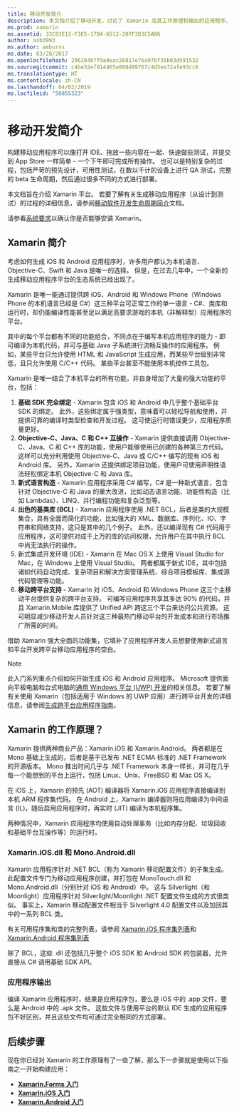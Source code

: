 ```yaml
---
title: 移动开发简介
description: 本文档介绍了移动开发，讨论了 Xamarin 及其工作原理和输出的应用程序。
ms.prod: xamarin
ms.assetid: 33C83E13-F3E5-17B4-6512-207F3D3C5AB6
author: asb3993
ms.author: amburns
ms.date: 03/28/2017
ms.openlocfilehash: 296284b7f9a8eac26817e76a97bf35b03d591532
ms.sourcegitcommit: c4be32ef914465e808d89767c4d5ee72afe93cc6
ms.translationtype: HT
ms.contentlocale: zh-CN
ms.lasthandoff: 04/02/2019
ms.locfileid: "58855323"
---
```

# <a name="introduction-to-mobile-development"></a>移动开发简介

构建移动应用程序可以像打开 IDE、拖放一些内容在一起、快速做些测试，并提交到 App Store 一样简单 - 一个下午即可完成所有操作。 也可以是特别复杂的过程，包括严苛的预先设计，可用性测试，在数以千计的设备上进行 QA 测试，完整的 beta 生命周期，然后通过很多不同的方式进行部署。

本文档旨在介绍 Xamarin 平台。 若要了解有关生成移动应用程序（从设计到测试）的过程的详细信息，请参阅[移动软件开发生命周期简介](~/cross-platform/get-started/introduction-to-mobile-sdlc.md)文档。

请参看[系统要求](~/cross-platform/get-started/requirements.md#macos-requirements)以确认你是否能够安装 Xamarin。

## <a name="introduction-to-xamarin"></a>Xamarin 简介

考虑如何生成 iOS 和 Android 应用程序时，许多用户都认为本机语言、Objective-C、Swift 和 Java 是唯一的选择。 但是，在过去几年中，一个全新的生成移动应用程序平台的生态系统已经出现了。

Xamarin 是唯一能通过提供跨 iOS、Android 和 Windows Phone（Windows Phone 的本机语言已经是 C#）这三种平台可正常工作的单一语言 - C#、类库和运行时，却仍能编译性能甚至足以满足高要求游戏的本机（非解释型）应用程序的平台。

其中的每个平台都有不同的功能组合，不同点在于编写本机应用程序的能力 - 即可编译为本机代码，并可与基础 Java 子系统进行流畅互操作的应用程序。 例如，某些平台只允许使用 HTML 和 JavaScript 生成应用，而某些平台级别非常低，且只允许使用 C/C++ 代码。 某些平台甚至不能使用本机控件工具包。

Xamarin 是唯一结合了本机平台的所有功能，并自身增加了大量的强大功能的平台，包括：

1.   **基础 SDK 完全绑定** - Xamarin 包含 iOS 和 Android 中几乎整个基础平台 SDK 的绑定。 此外，这些绑定属于强类型，意味着可以轻松导航和使用，并提供可靠的编译时类型检查和开发过程。 这可使运行时错误更少，应用程序质量更好。
1.   **Objective-C、Java、C 和 C++ 互操作** - Xamarin 提供直接调用 Objective-C、Java、C 和 C++ 库的功能，使用户能够使用已创建的各种第三方代码。 这样可以充分利用使用 Objective-C、Java 或 C/C++ 编写的现有 iOS 和 Android 库。 另外，Xamarin 还提供绑定项目功能，使用户可使用声明性语法轻松绑定本机 Objective-C 和 Java 库。
1.   **新式语言构造** - Xamarin 应用程序采用 C# 编写，C# 是一种新式语言，包含针对 Objective-C 和 Java 的重大改进，比如动态语言功能、功能性构造（比如 Lambdas）、LINQ、并行编程功能和复杂泛型等。
1.   **出色的基类库 (BCL)** - Xamarin 应用程序使用 .NET BCL，后者是类的大规模集合，具有全面而简化的功能，比如强大的 XML、数据库、序列化、IO、字符串和网络支持，这只是其中的几个例子。 此外，还以编译现有 C# 代码用于应用程序，这可提供对成千上万的库的访问权限，允许用户在其中执行 BCL 中尚无法执行的操作。
1.   新式集成开发环境 (IDE) - Xamarin 在 Mac OS X 上使用 Visual Studio for Mac，在 Windows 上使用 Visual Studio。 两者都属于新式 IDE，其中包括诸如代码自动完成、复杂项目和解决方案管理系统、综合项目模板库、集成源代码管理等功能。
1.   **移动跨平台支持** - Xamarin 对 iOS、Android 和 Windows Phone 这三个主移动平台提供复杂的跨平台支持。 可编写应用程序共享其多达 90% 的代码，并且 Xamarin.Mobile 库提供了 Unified API 跨这三个平台来访问公共资源。 这可明显减少移动开发人员针对这三种最热门移动平台的开发成本和进行市场推广所需的时间。

借助 Xamarin 强大全面的功能集，它填补了应用程序开发人员想要使用新式语言和平台开发跨平台移动应用程序的空白。

> [!NOTE]
> 此入门系列重点介绍如何开始生成 iOS 和 Android 应用程序。 Microsoft 提供面向平板电脑和台式电脑的[通用 Windows 平台 (UWP) 开发](https://docs.microsoft.com/windows/uwp/develop/)的相关信息。 若要了解有关使用 Xamarin（包括适用于 Windows 的 UWP 应用）进行跨平台开发的详细信息，请参阅[生成跨平台应用程序指南](~/cross-platform/app-fundamentals/building-cross-platform-applications/index.md)。

## <a name="how-does-xamarin-work"></a>Xamarin 的工作原理？

Xamarin 提供两种商业产品：Xamarin.iOS 和 Xamarin.Android。 两者都是在 Mono 基础上生成的，后者是基于已发布 .NET ECMA 标准的 .NET Framework 的开源版本。 Mono 推出时间几乎与 .NET Framework 本身一样长，并可在几乎每一个能想到的平台上运行，包括 Linux、Unix、FreeBSD 和 Mac OS X。

在 iOS 上，Xamarin 的预先 (AOT) 编译器将 Xamarin.iOS 应用程序直接编译到本机 ARM 程序集代码。 在 Android 上，Xamarin 编译器则将应用编译为中间语言 (IL)，随后启用应用程序时，再实时 (JIT) 编译为本机程序集。

两种情况中，Xamarin 应用程序均使用自动处理事务（比如内存分配、垃圾回收和基础平台互操作等）的运行时。

### <a name="xamariniosdll-and-monoandroiddll"></a>Xamarin.iOS.dll 和 Mono.Android.dll

Xamarin 应用程序针对 .NET BCL（称为 Xamarin 移动配置文件）的子集生成。 此配置文件专门为移动应用程序创建，并打包在 MonoTouch.dll 和 Mono.Android.dll（分别针对 iOS 和 Android）中。 这与 Silverlight（和 Moonlight）应用程序针对 Silverlight/Moonlight .NET 配置文件生成的方式很类似。 事实上，Xamarin 移动配置文件相当于 Silverlight 4.0 配置文件以及加回其中的一系列 BCL 类。

有关可用程序集和类的完整列表，请参阅 [Xamarin.iOS 程序集列表](~/cross-platform/internals/available-assemblies.md?context=xamarin/ios)和 [Xamarin.Android 程序集列表](~/cross-platform/internals/available-assemblies.md?context=xamarin/android)

除了 BCL，这些 .dll 还包括几乎整个 iOS SDK 和 Android SDK 的包装器，允许直接从 C# 调用基础 SDK API。

### <a name="application-output"></a>应用程序输出

编译 Xamarin 应用程序时，结果是应用程序包，要么是 iOS 中的 .app 文件，要么是 Android 中的 .apk 文件。 这些文件与使用平台的默认 IDE 生成的应用程序包不好区别，并且这些文件均可通过完全相同的方式部署。

## <a name="next-steps"></a>后续步骤

现在你已经对 Xamarin 的工作原理有了一些了解，那么下一步骤就是使用以下指南之一开始构建应用：

- [**Xamarin.Forms 入门**](~/get-started/index.yml)
- [**Xamarin.iOS 入门**](~/ios/get-started/hello-ios/index.md)
- [**Xamarin.Android 入门**](~/android/get-started/hello-android/index.md)
